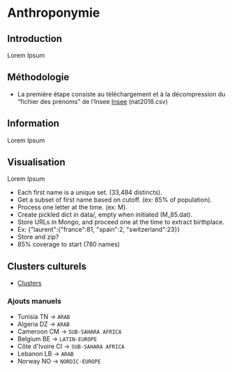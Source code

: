 # Anthroponymie

## Introduction

Lorem Ipsum

## Méthodologie

* La première étape consiste au téléchargement et à la décompression du “fichier des prénoms” de l’Insee [Insee](https://www.insee.fr/fr/statistiques/2540004) (nat2018.csv)

## Information

Lorem Ipsum

## Visualisation

Lorem Ipsum

* Each first name is a unique set. (33,484 distincts).
* Get a subset of first name based on cutoff. (ex: 85% of population).
* Process one letter at the time. (ex: M).
* Create pickled dict in data/, empty when initiated (M_85.dat).
* Store URLs in Mongo, and proceed one at the time to extract birthplace.
* Ex: {"laurent":{"france":81, "spain":2, "switzerland":23}}
* Store and zip?
* 85% coverage to start (780 names)

## Clusters culturels

* [Clusters](https://growthorientedsustainableentrepreneurship.files.wordpress.com/2016/07/gl-cultural-clusters-methodology-and-findings.pdf)

### Ajouts manuels
* Tunisia TN -> `ARAB`
* Algeria DZ -> `ARAB`
* Cameroon CM -> `SUB-SAHARA AFRICA`
* Belgium BE -> `LATIN-EUROPE`
* Côte d'Ivoire CI -> `SUB-SAHARA AFRICA`
* Lebanon LB -> `ARAB`
* Norway NO -> `NORDIC-EUROPE`
